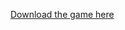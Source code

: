 [Download the game here](https://drive.google.com/file/d/1ovVo0N3pt4YpMoO-pk5VHvIaesqerIUC/view?usp=sharing)
